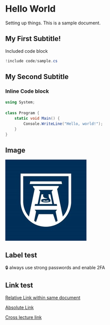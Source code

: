 # Hello World

Setting up things. This is a sample document.


## My First Subtitle!

Included code block

```csharp
!include code/sample.cs
```

## My Second Subtitle


### Inline Code block

```csharp
using System;

class Program {
    static void Main() {
        Console.WriteLine("Hello, world!");
    }
}
```

## Image

!["my first image"](./img/image.jpg)
 
## Label test

:lock: always use strong passwords and enable 2FA

## Link test

[Relative Link within same document](#my-first-subtitle)

[Absolute Link](https://augusta.edu)

[Cross lecture link](#general-concepts)